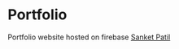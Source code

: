 # Portfolio

Portfolio website hosted on firebase
[Sanket Patil](https://sanket-patil.firebaseapp.com/)
